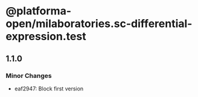 # @platforma-open/milaboratories.sc-differential-expression.test

## 1.1.0

### Minor Changes

- eaf2947: Block first version
